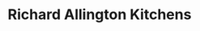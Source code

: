 ---
title: "Richard Allington Kitchens"
url: /attleborough/richard-allington-kitchens/
shop: kitchen
---